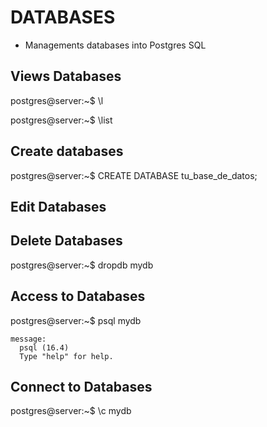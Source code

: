 
# DATABASES

- Managements databases into Postgres SQL

## Views Databases

  postgres@server:~$ \l

  postgres@server:~$ \list

## Create databases

  postgres@server:~$ CREATE DATABASE tu_base_de_datos;

## Edit Databases

## Delete Databases

   postgres@server:~$ dropdb mydb

## Access to Databases

  postgres@server:~$ psql mydb

    message: 
      psql (16.4)
      Type "help" for help.

## Connect to Databases

  postgres@server:~$ \c mydb
